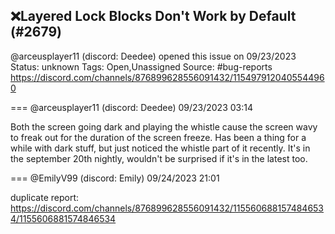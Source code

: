 ## ❌Layered Lock Blocks Don't Work by Default (#2679)
@arceusplayer11 (discord: Deedee) opened this issue on 09/23/2023
Status: unknown
Tags: Open,Unassigned
Source: #bug-reports https://discord.com/channels/876899628556091432/1154979120405544960


=== @arceusplayer11 (discord: Deedee) 09/23/2023 03:14

Both the screen going dark and playing the whistle cause the screen wavy to freak out for the duration of the screen freeze. Has been a thing for a while with dark stuff, but just noticed the whistle part of it recently. It's in the september 20th nightly, wouldn't be surprised if it's in the latest too.

=== @EmilyV99 (discord: Emily) 09/24/2023 21:01

duplicate report: https://discord.com/channels/876899628556091432/1155606881574846534/1155606881574846534
